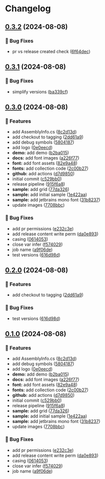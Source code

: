 # Changelog

## [0.3.2](https://github.com/heuristicAL/Fonts.Avalonia/compare/v0.3.1...v0.3.2) (2024-08-08)


### 🐛 Bug Fixes

* pr vs release created check ([6f64dec](https://github.com/heuristicAL/Fonts.Avalonia/commit/6f64dec0fd28a37977232c74b56be839f73c377e))

## [0.3.1](https://github.com/heuristicAL/Fonts.Avalonia/compare/v0.3.0...v0.3.1) (2024-08-08)


### 🐛 Bug Fixes

* simplify versions ([ba339cf](https://github.com/heuristicAL/Fonts.Avalonia/commit/ba339cf356e735adcb23ef3933b82d3d36687df0))

## [0.3.0](https://github.com/heuristicAL/Fonts.Avalonia/compare/v0.2.0...v0.3.0) (2024-08-08)


### 🚀 Features

* add AssemblyInfo.cs ([8c2d13d](https://github.com/heuristicAL/Fonts.Avalonia/commit/8c2d13d2a75d8b59d4b2bf9576acca8f177d9def))
* add checkout to tagging ([2dd61a9](https://github.com/heuristicAL/Fonts.Avalonia/commit/2dd61a9188cee0567b611a70022b32f4523c1e07))
* add debug symbols ([5804187](https://github.com/heuristicAL/Fonts.Avalonia/commit/5804187c22273660d08f9adeac8aa707ad6b17fb))
* add logo ([0e0eecd](https://github.com/heuristicAL/Fonts.Avalonia/commit/0e0eecd0410379761c9743f9fe6a8973b6d2e993))
* **demo:** add demo ([b2ba015](https://github.com/heuristicAL/Fonts.Avalonia/commit/b2ba01562cb69942e201b0158d2e0763b2bab1e0))
* **docs:** add font images ([a226f77](https://github.com/heuristicAL/Fonts.Avalonia/commit/a226f7751035f3ee407af90cf6d13dcd455d5e9e))
* **font:** add font assets ([82e9a48](https://github.com/heuristicAL/Fonts.Avalonia/commit/82e9a48dcc34ca6ebef7ffc84f64b112acc241d4))
* **fonts:** add collection code ([2c00b27](https://github.com/heuristicAL/Fonts.Avalonia/commit/2c00b271220c4c22ae8a974a22ac1675c8b1dcb0))
* **github:** add actions ([d7d9850](https://github.com/heuristicAL/Fonts.Avalonia/commit/d7d985077196287baa944a9737f7b405eb0eaf58))
* initial commit ([c529bb0](https://github.com/heuristicAL/Fonts.Avalonia/commit/c529bb07c3cf559e14b9285d25e584f5c5b20c72))
* release pipeline ([915f6a8](https://github.com/heuristicAL/Fonts.Avalonia/commit/915f6a87f4ffb71a374833c3d8057c0c51c49de3))
* **sample:** add grid ([77da326](https://github.com/heuristicAL/Fonts.Avalonia/commit/77da326041e56d6f55a49b31fb3dbd2146df3a40))
* **sample:** add initial sample ([1e422aa](https://github.com/heuristicAL/Fonts.Avalonia/commit/1e422aa529565d3b3dc305ffa4168ae8fc0de6d6))
* **sample:** add jetbrains mono font ([31b8237](https://github.com/heuristicAL/Fonts.Avalonia/commit/31b82377610d3595c6c7b4af520736a22630a51b))
* update images ([7708bbc](https://github.com/heuristicAL/Fonts.Avalonia/commit/7708bbc4e86069ede124c4e39035a75a1988d65b))


### 🐛 Bug Fixes

* add pr permissions ([e232c3e](https://github.com/heuristicAL/Fonts.Avalonia/commit/e232c3e739baf44d49de0a57186dfb72c68423a5))
* add release content write perm ([da0e893](https://github.com/heuristicAL/Fonts.Avalonia/commit/da0e89322f0ee1b61200dbc542d827d013cbe1e6))
* casing ([0614053](https://github.com/heuristicAL/Fonts.Avalonia/commit/06140532487557a3a0b75b77887a951d5eb9c846))
* close var infer ([f574029](https://github.com/heuristicAL/Fonts.Avalonia/commit/f574029296505ae701af74cb6d39fb5215721316))
* job name ([a9f06de](https://github.com/heuristicAL/Fonts.Avalonia/commit/a9f06deb11657e735b63fd0a6a29e815ad2eeccb))
* test versions ([616d98d](https://github.com/heuristicAL/Fonts.Avalonia/commit/616d98dc855eb26b79201f0665ae6cdb93454e2c))

## [0.2.0](https://github.com/heuristicAL/Fonts.Avalonia/compare/v0.1.0...v0.2.0) (2024-08-08)


### 🚀 Features

* add checkout to tagging ([2dd61a9](https://github.com/heuristicAL/Fonts.Avalonia/commit/2dd61a9188cee0567b611a70022b32f4523c1e07))


### 🐛 Bug Fixes

* test versions ([616d98d](https://github.com/heuristicAL/Fonts.Avalonia/commit/616d98dc855eb26b79201f0665ae6cdb93454e2c))

## [0.1.0](https://github.com/heuristicAL/Fonts.Avalonia/compare/v0.0.5...v0.1.0) (2024-08-08)


### 🚀 Features

* add AssemblyInfo.cs ([8c2d13d](https://github.com/heuristicAL/Fonts.Avalonia/commit/8c2d13d2a75d8b59d4b2bf9576acca8f177d9def))
* add debug symbols ([5804187](https://github.com/heuristicAL/Fonts.Avalonia/commit/5804187c22273660d08f9adeac8aa707ad6b17fb))
* add logo ([0e0eecd](https://github.com/heuristicAL/Fonts.Avalonia/commit/0e0eecd0410379761c9743f9fe6a8973b6d2e993))
* **demo:** add demo ([b2ba015](https://github.com/heuristicAL/Fonts.Avalonia/commit/b2ba01562cb69942e201b0158d2e0763b2bab1e0))
* **docs:** add font images ([a226f77](https://github.com/heuristicAL/Fonts.Avalonia/commit/a226f7751035f3ee407af90cf6d13dcd455d5e9e))
* **font:** add font assets ([82e9a48](https://github.com/heuristicAL/Fonts.Avalonia/commit/82e9a48dcc34ca6ebef7ffc84f64b112acc241d4))
* **fonts:** add collection code ([2c00b27](https://github.com/heuristicAL/Fonts.Avalonia/commit/2c00b271220c4c22ae8a974a22ac1675c8b1dcb0))
* **github:** add actions ([d7d9850](https://github.com/heuristicAL/Fonts.Avalonia/commit/d7d985077196287baa944a9737f7b405eb0eaf58))
* initial commit ([c529bb0](https://github.com/heuristicAL/Fonts.Avalonia/commit/c529bb07c3cf559e14b9285d25e584f5c5b20c72))
* release pipeline ([915f6a8](https://github.com/heuristicAL/Fonts.Avalonia/commit/915f6a87f4ffb71a374833c3d8057c0c51c49de3))
* **sample:** add grid ([77da326](https://github.com/heuristicAL/Fonts.Avalonia/commit/77da326041e56d6f55a49b31fb3dbd2146df3a40))
* **sample:** add initial sample ([1e422aa](https://github.com/heuristicAL/Fonts.Avalonia/commit/1e422aa529565d3b3dc305ffa4168ae8fc0de6d6))
* **sample:** add jetbrains mono font ([31b8237](https://github.com/heuristicAL/Fonts.Avalonia/commit/31b82377610d3595c6c7b4af520736a22630a51b))
* update images ([7708bbc](https://github.com/heuristicAL/Fonts.Avalonia/commit/7708bbc4e86069ede124c4e39035a75a1988d65b))


### 🐛 Bug Fixes

* add pr permissions ([e232c3e](https://github.com/heuristicAL/Fonts.Avalonia/commit/e232c3e739baf44d49de0a57186dfb72c68423a5))
* add release content write perm ([da0e893](https://github.com/heuristicAL/Fonts.Avalonia/commit/da0e89322f0ee1b61200dbc542d827d013cbe1e6))
* casing ([0614053](https://github.com/heuristicAL/Fonts.Avalonia/commit/06140532487557a3a0b75b77887a951d5eb9c846))
* close var infer ([f574029](https://github.com/heuristicAL/Fonts.Avalonia/commit/f574029296505ae701af74cb6d39fb5215721316))
* job name ([a9f06de](https://github.com/heuristicAL/Fonts.Avalonia/commit/a9f06deb11657e735b63fd0a6a29e815ad2eeccb))
